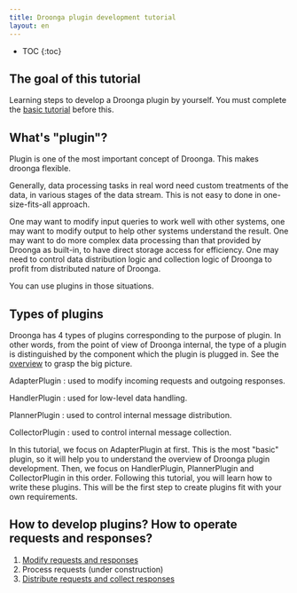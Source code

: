 ```yaml
---
title: Droonga plugin development tutorial
layout: en
---
```


* TOC
{:toc}

## The goal of this tutorial

Learning steps to develop a Droonga plugin by yourself.
You must complete the [basic tutorial][] before this.


## What's "plugin"?

Plugin is one of the most important concept of Droonga.
This makes droonga flexible.

Generally, data processing tasks in real word need custom treatments of the data, in various stages of the data stream. This is not easy to done in one-size-fits-all approach.

One may want to modify input queries to work well with other systems, one may want to modify output to help other systems understand the result.
One may want to do more complex data processing than that provided by Droonga as built-in, to have direct storage access for efficiency.
One may need to control data distribution logic and collection logic of Droonga to profit from distributed nature of Droonga.

You can use plugins in those situations.

## Types of plugins

Droonga has 4 types of plugins corresponding to the purpose of plugin.
In other words, from the point of view of Droonga internal, the type of a plugin is distinguished by the component which the plugin is plugged in. See the [overview][] to grasp the big picture.

AdapterPlugin
: used to modify incoming requests and outgoing responses.

HandlerPlugin
: used for low-level data handling.

PlannerPlugin
: used to control internal message distribution.

CollectorPlugin
: used to control internal message collection.

In this tutorial, we focus on AdapterPlugin at first. This is the most "basic" plugin, so it will help you to understand the overview of Droonga plugin development.
Then, we focus on HandlerPlugin, PlannerPlugin and CollectorPlugin in this order.
Following this tutorial, you will learn how to write these plugins. This will be the first step to create plugins fit with your own requirements.

## How to develop plugins? How to operate requests and responses?

 1. [Modify requests and responses][adapter]
 2. Process requests (under construction)
 3. [Distribute requests and collect responses][distribute-collect]

  [basic tutorial]: ../
  [overview]: ../../overview/
  [adapter]: ./adapter/
  [distribute-collect]: ./distribute-collect/
